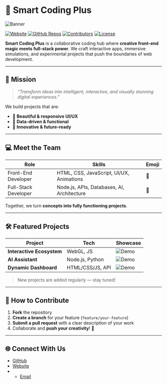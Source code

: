 # 🚀 Smart Coding Plus

![Banner](https://media.giphy.com/media/26xBwdIuRJiAIqHwA/giphy.gif)

[![Website](https://img.shields.io/badge/Website-Online-brightgreen)](#)
[![GitHub Repos](https://img.shields.io/badge/GitHub-Repos-blue)](#)
[![Contributors](https://img.shields.io/badge/Contributors-2-orange)](#)
[![License](https://img.shields.io/badge/License-MIT-lightgrey)](#)

**Smart Coding Plus** is a collaborative coding hub where **creative front-end magic meets full-stack power**. We craft interactive apps, immersive simulations, and experimental projects that push the boundaries of web development.  

---

## 🌟 Mission
> *“Transform ideas into intelligent, interactive, and visually stunning digital experiences.”*

We build projects that are:  
- 🎨 **Beautiful & responsive UI/UX**  
- 🤖 **Data-driven & functional**  
- 🚀 **Innovative & future-ready**

---

## 💻 Meet the Team
| Role | Skills | Emoji |
|------|--------|-------|
| Front-End Developer | HTML, CSS, JavaScript, UI/UX, Animations | 🎨 |
| Full-Stack Developer | Node.js, APIs, Databases, AI, Architecture | 🤖 |

Together, we turn **concepts into fully functioning projects**.

---

## 🛠️ Featured Projects
| Project | Tech | Showcase |
|---------|------|----------|
| **Interactive Ecosystem** | WebGL, JS | ![Demo](https://media.giphy.com/media/3o7TKMt1VVNkHV2PaE/giphy.gif) |
| **AI Assistant** | Node.js, Python | ![Demo](https://media.giphy.com/media/l0MYt5jPR6QX5pnqM/giphy.gif) |
| **Dynamic Dashboard** | HTML/CSS/JS, API | ![Demo](https://media.giphy.com/media/xT0xeJpnrWC4XWblEk/giphy.gif) |

> New projects are added regularly — stay tuned!  

---

## 📌 How to Contribute
1. **Fork** the repository  
2. **Create a branch** for your feature (`feature/your-feature`)  
3. **Submit a pull request** with a clear description of your work  
4. Collaborate and **push your creativity**! 🚀

---

## 🌐 Connect With Us
- [GitHub](#)  
- [Website](#)
- - [Email](mailto:contact@smartcodingplus.com)

